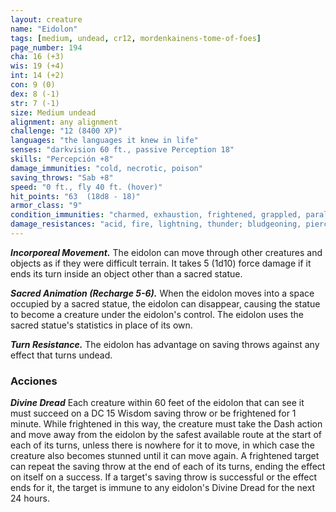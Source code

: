 ```yaml
---
layout: creature
name: "Eidolon"
tags: [medium, undead, cr12, mordenkainens-tome-of-foes]
page_number: 194
cha: 16 (+3)
wis: 19 (+4)
int: 14 (+2)
con: 9 (0)
dex: 8 (-1)
str: 7 (-1)
size: Medium undead
alignment: any alignment
challenge: "12 (8400 XP)"
languages: "the languages it knew in life"
senses: "darkvision 60 ft., passive Perception 18"
skills: "Percepción +8"
damage_immunities: "cold, necrotic, poison"
saving_throws: "Sab +8"
speed: "0 ft., fly 40 ft. (hover)"
hit_points: "63  (18d8 - 18)"
armor_class: "9"
condition_immunities: "charmed, exhaustion, frightened, grappled, paralyzed, petrified, poisoned, prone, restrained"
damage_resistances: "acid, fire, lightning, thunder; bludgeoning, piercing, and slashing from nonmagical attacks"
---
```


***Incorporeal Movement.*** The eidolon can move through other creatures and objects as if they were difficult terrain. It takes 5 (1d10) force damage if it ends its turn inside an object other than a sacred statue.

***Sacred Animation (Recharge 5-6).*** When the eidolon moves into a space occupied by a sacred statue, the eidolon can disappear, causing the statue to become a creature under the eidolon's control. The eidolon uses the sacred statue's statistics in place of its own.

***Turn Resistance.*** The eidolon has advantage on saving throws against any effect that turns undead.

### Acciones

***Divine Dread*** Each creature within 60 feet of the eidolon that can see it must succeed on a DC 15 Wisdom saving throw or be frightened for 1 minute. While frightened in this way, the creature must take the Dash action and move away from the eidolon by the safest available route at the start of each of its turns, unless there is nowhere for it to move, in which case the creature also becomes stunned until it can move again. A frightened target can repeat the saving throw at the end of each of its turns, ending the effect on itself on a success. If a target's saving throw is successful or the effect ends for it, the target is immune to any eidolon's Divine Dread for the next 24 hours.
